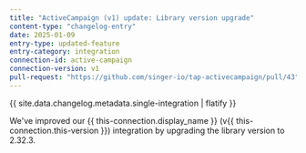 ```yaml
---
title: "ActiveCampaign (v1) update: Library version upgrade"
content-type: "changelog-entry"
date: 2025-01-09
entry-type: updated-feature
entry-category: integration
connection-id: active-campaign
connection-version: v1
pull-request: "https://github.com/singer-io/tap-activecampaign/pull/43"
---
```

{{ site.data.changelog.metadata.single-integration | flatify }}

We've improved our {{ this-connection.display_name }} (v{{ this-connection.this-version }}) integration by upgrading the library version to 2.32.3.